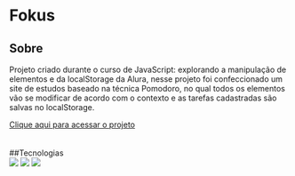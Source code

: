 <h1>Fokus</h1>

<h2>Sobre</h2>
<p>Projeto criado durante o curso de JavaScript: explorando a manipulação de elementos e da localStorage da Alura, nesse projeto foi confeccionado um site de estudos baseado na técnica Pomodoro, no qual todos os elementos vão se modificar de acordo com o contexto e as tarefas cadastradas são salvas no localStorage.</p>
<a href = "https://fokus-rho-murex.vercel.app/" class = "link">Clique aqui para acessar o projeto</a>
</br> </br> </br>
##Tecnologias
<div>
  <img src="https://img.shields.io/badge/HTML-239120?style=for-the-badge&logo=html5&logoColor=white">
  <img src="https://img.shields.io/badge/CSS-239120?&style=for-the-badge&logo=css3&logoColor=white">
  <img src="https://img.shields.io/badge/JavaScript-F7DF1E?style=for-the-badge&logo=javascript&logoColor=black">
</div>
